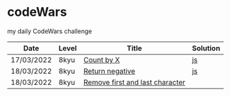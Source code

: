 # codeWars
my daily CodeWars challenge

|**Date**   |**Level**      |**Title**              |**Solution**   |
|-----------|---------------|-----------------------|---------------| 
|17/03/2022 |8kyu           |[Count by X](https://www.codewars.com/kata/5513795bd3fafb56c200049e/train/javascript)|[js](https://github.com/petrbubenik/codeWars/blob/main/javascript/8kyu/count_by_x.js)|
|18/03/2022|8kyu|[Return negative](https://www.codewars.com/kata/55685cd7ad70877c23000102/train/javascript)|[js](https://github.com/petrbubenik/codeWars/blob/main/javascript/8kyu/return_negative.js)|
|18/03/2022|8kyu|[Remove first and last character](https://www.codewars.com/kata/56bc28ad5bdaeb48760009b0/train/javascript)|               |
